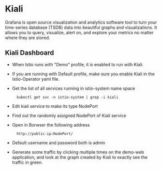 # Kiali

Grafana is open source visualization and analytics software tool to turn your time-series database (TSDB) data into beautiful graphs and visualizations.
It allows you to query, visualize, alert on, and explore your metrics no matter where they are stored.

## Kiali Dashboard

- When Istio runs with "Demo" profile, it is enabled to run with Kiali.
- If you are running with Default profile, make sure you enable Kiali in the Istio-Operator yaml file.
- Get the list of all services running in istio-system name space

        kubectl get svc -n istio-system | grep -i kiali
    
- Edit kiali service to make its type NodePort
- Find out the randomly assigned NodePort of Kiali service

- Open in Borwser the following address 

        http://public-ip:NodePort/
        
- Default username and password both is admin 
        
- Generate some traffic by clicking multiple times on the demo-web application, and look at the graph created by Kiali to exactly see the traffic in green. 

